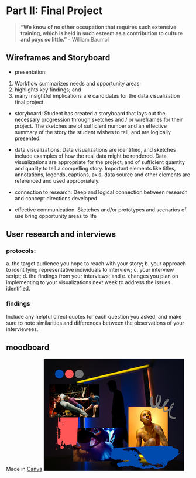 # Part II: Final Project 
> **“We know of no other occupation that requires such extensive training, which is held in such esteem as a contribution to culture and pays so little.”** - William Baumol

## Wireframes and Storyboard


* presentation: 
1) Workflow summarizes needs and opportunity areas; 
2) highlights key findings; and 
3) many insightful implications are candidates for the data visualization final project  

* storyboard:
Student has created a storyboard that lays out the necessary progression through sketches and / or wireframes for their project. 
The sketches are of sufficient number and an effective summary of the story the student wishes to tell, and are logically presented.

* data visualizations:
Data visualizations are identified, and sketches include examples of how the real data might be rendered. 
Data visualizations are appropriate for the project, and of sufficient quantity and quality to tell a compelling story. 
Important elements like titles, annotations, legends, captions, axis, data source and other elements are referenced and used appropriately.

* connection to research:
Deep and logical connection between research and concept directions developed

* effective communication:
Sketches and/or prototypes and scenarios of use bring opportunity areas to life

## User research and interviews

### protocols:
a. the target audience you hope to reach with your story; 
b. your approach to identifying representative individuals to interview; 
c. your interview script; 
d. the findings from your interviews; and 
e. changes you plan on implementing to your visualizations next week to address the issues identified. 

### findings
Include any helpful direct quotes for each question you asked, 
and make sure to note similarities and differences between the observations of your interviewees.  

## moodboard
Made in [Canva](https://www.canva.com/)
![](AboutMePics/moodboard.png)
